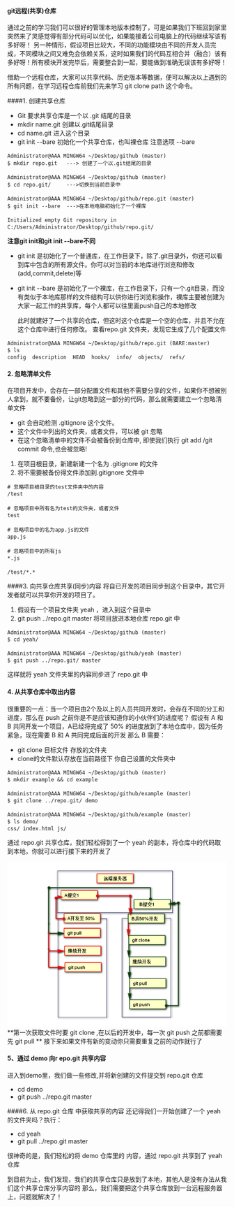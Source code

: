 #### git远程(共享)仓库
通过之前的学习我们可以很好的管理本地版本控制了，可是如果我们下班回到家里突然来了灵感觉得有部分代码可以优化，如果能接着公司电脑上的代码继续写该有多好呀！
另一种情形，假设项目比较大，不同的功能模块由不同的开发人员完成，不同模块之间又难免会依赖关系，这时如果我们的代码互相合并（融合）该有多好呀！所有模块开发完毕后，需要整合到一起，要能做到准确无误该有多好呀！

借助一个远程仓库，大家可以共享代码、历史版本等数据，便可以解决以上遇到的所有问题，在学习远程仓库前我们先来学习 git clone path 这个命令。

####1.  创建共享仓库

+ Git 要求共享仓库是一个以 .git 结尾的目录
+ mkdir name.git 创建以.git结尾目录
+ cd name.git 进入这个目录
+ git init --bare 初始化一个共享仓库，也叫裸仓库 注意选项  --bare
```
Administrator@AAA MINGW64 ~/Desktop/github (master)
$ mkdir repo.git   ---> 创建了一个以.git结尾的目录
   
Administrator@AAA MINGW64 ~/Desktop/github (master)
$ cd repo.git/     --->切换到当前目录中
  
Administrator@AAA MINGW64 ~/Desktop/github/repo.git (master)
$ git init --bare  --->在本地电脑初始化了一个裸库

Initialized empty Git repository in C:/Users/Administrator/Desktop/github/repo.git/
``` 
**注意git init和git init --bare不同**
+ git init
是初始化了一个普通库，在工作目录下，除了.git目录外，你还可以看到库中包含的所有源文件。你可以对当前的本地库进行浏览和修改(add,commit,delete)等

+ git init --bare
是初始化了一个裸库，在工作目录下，只有一个.git目录，而没有类似于本地库那样的文件结构可以供你进行浏览和操作，裸库主要被创建为大家一起工作的共享库，每个人都可以往里面push自己的本地修改

  此时就建好了一个共享的仓库，但这时这个仓库是一个空的仓库，并且不允在这个仓库中进行任何修改。 查看repo.git 文件夹，发现它生成了几个配置文件
```
Administrator@AAA MINGW64 ~/Desktop/github/repo.git (BARE:master)
$ ls
config  description  HEAD  hooks/  info/  objects/  refs/
```

#### 2. 忽略清单文件
在项目开发中，会存在一部分配置文件和其他不需要分享的文件，如果你不想被别人拿到，就不要备份，让git忽略到这一部分的代码，那么就需要建立一个忽略清单文件

+ git 会自动检测 .gitignore 这个文件。
+ 这个文件中列出的文件夹，或者文件，可以被 git 忽略  
+  在这个忽略清单中的文件不会被备份到仓库中, 即使我们执行 git add /git commit 命令,也会被忽略!

1. 在项目根目录，新建新建一个名为 .gitignore 的文件
2. 将不需要被备份得文件添加到.gitignore 文件中
```
# 忽略项目根目录的test文件夹中的内容
/test

# 忽略项目中所有名为test的文件夹，或者文件
test

# 忽略项目中的名为app.js的文件
app.js

# 忽略项目中的所有js
*.js

/test/*.*
```


####3.  向共享仓库共享(同步)内容
将自已开发的项目同步到这个目录中，其它开发者就可以共享你开发的项目了。

1. 假设有一个项目文件夹 yeah ，进入到这个目录中
2. git push  ../repo.git master  将项目放进本地仓库 repo.git 中 
```
Administrator@AAA MINGW64 ~/Desktop/github (master)
$ cd yeah/

Administrator@AAA MINGW64 ~/Desktop/github/yeah (master)
$ git push ../repo.git/ master
```  
  
  这样就将 yeah 文件夹里的内容同步进了 repo.git 中
    

#### 4. 从共享仓库中取出内容
很重要的一点：当一个项目由2个及以上的人员共同开发时，会存在不同的分工和进度，那么在 push 之前你是不是应该知道你的小伙伴们的进度呢？
假设有 A 和 B 共同开发一个项目，A已经将完成了 50% 的进度放到了本地仓库中，因为任务紧急，现在需要 B 和 A 共同完成后面的开发
那么 B 需要：

+ git clone 目标文件  存放的文件夹
+ clone的文件默认存放在当前路径下 你自己设置的文件夹中
```
Administrator@AAA MINGW64 ~/Desktop/github (master)
$ mkdir example && cd example

Administrator@AAA MINGW64 ~/Desktop/github/example (master)
$ git clone ../repo.git/ demo

Administrator@AAA MINGW64 ~/Desktop/github/example (master)
$ ls demo/
css/ index.html js/
```  

通过 repo.git 共享仓库，我们轻松得到了一个 yeah 的副本，将仓库中的代码取到本地，你就可以进行接下来的开发了

<img src='images/duorenka.png'></img>
**第一次获取文件时要 git clone ,在以后的开发中，每一次 git push 之前都需要先 git pull **
接下来如果文件有新的变动你只需要重复之前的动作就行了 

#### 5、通过 demo 向r epo.git 共享内容
进入到demo里，我们做一些修改,并将新创建的文件提交到 repo.git 仓库
+ cd demo
+ git push ../repo.git master

####6.  从  repo.git 仓库 中获取共享的内容
还记得我们一开始创建了一个 yeah 的文件夹吗？执行：
+ cd yeah
+ git  pull ../repo.git master

很神奇的是，我们轻松的将 demo 仓库里的 内容，通过 repo.git 共享到了 yeah 仓库

到目前为止，我们发现，我们的共享仓库只是放到了本地，其他人是没有办法从我们这个共享仓库分享内容的
那么，我们需要把这个共享仓库放到一台远程服务器上，问题就解决了！ 

